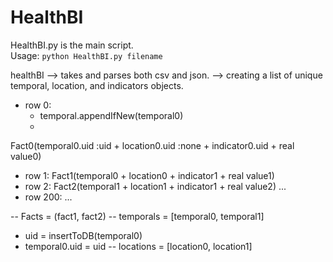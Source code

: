 # HealthBI

HealthBI.py is the main script.
<br>
Usage: `python HealthBI.py filename`

healthBI --> takes and parses both csv and json. 
--> creating a list of unique temporal, location, and indicators objects. 
- row 0:
    + temporal.appendIfNew(temporal0)
    + 
Fact0(temporal0.uid :uid + location0.uid :none + indicator0.uid + real value0)
- row 1:
Fact1(temporal0 + location0 + indicator1 + real value1)
- row 2:
Fact2(temporal1 + location1 + indicator1 + real value2)
...
- row 200:
...

-- Facts = (fact1, fact2)
-- temporals = [temporal0, temporal1]
   + uid = insertToDB(temporal0) 
   + temporal0.uid = uid
-- locations = [location0, location1]
